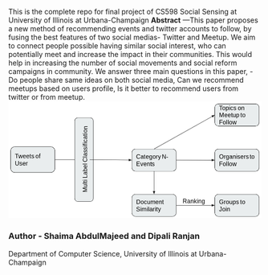 This is the complete repo for final project of CS598 Social Sensing at University of Illinois at Urbana-Champaign
**Abstract** —This paper proposes a new method of recommending events and twitter accounts to follow, by fusing the best features of two social medias- Twitter and Meetup. We aim to connect people possible having similar social interest, who can potentially meet and increase the impact in their communities. This would help in increasing the number of social movements and social reform campaigns in community. We answer three main questions in this paper, - Do people share same ideas on both social media, Can we recommend meetups based on users profile, Is it better to recommend users from twitter or from meetup.
![alt text](https://github.com/dipalira/TweetUp/blob/master/image.png "Logo Title Text 1")
### Author - Shaima AbdulMajeed and  Dipali Ranjan
Department of Computer Science,  University of Illinois at Urbana-Champaign
